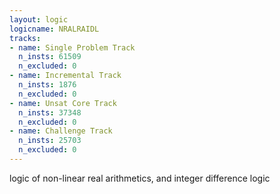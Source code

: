```yaml
---
layout: logic
logicname: NRALRAIDL
tracks:
- name: Single Problem Track
  n_insts: 61509
  n_excluded: 0
- name: Incremental Track
  n_insts: 1876
  n_excluded: 0
- name: Unsat Core Track
  n_insts: 37348
  n_excluded: 0
- name: Challenge Track
  n_insts: 25703
  n_excluded: 0
---
```

logic of non-linear real arithmetics, and integer difference logic